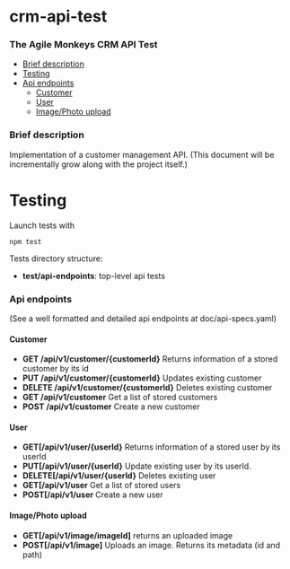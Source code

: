 
# crm-api-test  
### The Agile Monkeys CRM API Test
- [Brief description](#brief-description)  
- [Testing](#testing)
- [Api endpoints](#api-endpoints)
  * [Customer](#customer)
  * [User](#user)
  * [Image/Photo upload](#image-photo-upload)

### Brief description

Implementation of a customer management API. 
(This document will be incrementally grow along with the project itself.)

# Testing
Launch tests with
```shell script
npm test
```

Tests directory structure:

* **test/api-endpoints**: top-level api tests

### Api endpoints

(See a well formatted and detailed api endpoints at doc/api-specs.yaml)

#### Customer
- **GET /api​/v1​/customer​/{customerId}** Returns information of a stored customer by its id
- **PUT ​/api​/v1​/customer​/{customerId}** Updates existing customer
- **DELETE /api​/v1​/customer​/{customerId}** Deletes existing customer
- **GET /api​/v1​/customer** Get a list of stored customers
- **POST /api​/v1​/customer** Create a new customer

#### User
- **GET[​/api​/v1​/user​/{userId}** Returns information of a stored user by its userId
- **PUT[​/api​/v1​/user​/{userId}** Update existing user by its userId.
- **DELETE[​/api​/v1​/user​/{userId}** Deletes existing user
- **GET[​/api​/v1​/user** Get a list of stored users
- **POST[​/api​/v1​/user** Create a new user

#### Image/Photo upload
- **GET[/api/v1/image/imageId]** returns an uploaded image
- **POST[/api/v1/image]** Uploads an image. Returns its metadata (id and path)
